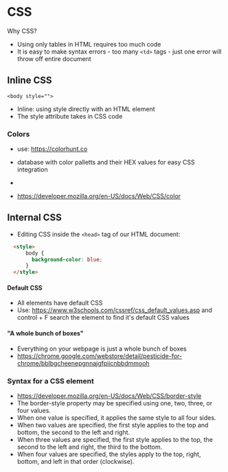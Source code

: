 
# CSS

Why CSS?
- Using only tables in HTML requires too much code
- It is easy to make syntax errors - too many ```<td>``` tags - just one error will throw off entire document

## Inline CSS

```<body style="">```
- Inline: using style directly with an HTML element
- The style attribute takes in CSS code

### Colors

- use: https://colorhunt.co
- database with color palletts and their HEX values for easy CSS integration

- 
- https://developer.mozilla.org/en-US/docs/Web/CSS/color

## Internal CSS

- Editing CSS inside the ```<head>``` tag of our HTML document:
```HTML
  <style>
      body {
        background-color: blue;
      }
  </style>
```

#### Default CSS

- All elements have default CSS
- Use: https://www.w3schools.com/cssref/css_default_values.asp and control + F search the element to find it's default CSS values

#### "A whole bunch of boxes"

- Everything on your webpage is just a whole bunch of boxes
- https://chrome.google.com/webstore/detail/pesticide-for-chrome/bblbgcheenepgnnajgfpiicnbbdmmooh

### Syntax for a CSS element

- https://developer.mozilla.org/en-US/docs/Web/CSS/border-style
- The border-style property may be specified using one, two, three, or four values.
- When one value is specified, it applies the same style to all four sides.
- When two values are specified, the first style applies to the top and bottom, the second to the left and right.
- When three values are specified, the first style applies to the top, the second to the left and right, the third to the bottom.
- When four values are specified, the styles apply to the top, right, bottom, and left in that order (clockwise).
